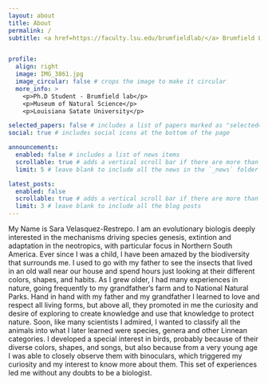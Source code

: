 ```yaml
---
layout: about
title: About
permalink: /
subtitle: <a href=https://faculty.lsu.edu/brumfieldlab/</a> Brumfield Lab 


profile:
  align: right
  image: IMG_3861.jpg
  image_circular: false # crops the image to make it circular
  more_info: >
    <p>Ph.D Student - Brumfield lab</p>
    <p>Museum of Natural Science</p>
    <p>Louisiana Satate University</p>

selected_papers: false # includes a list of papers marked as "selected={true}"
social: true # includes social icons at the bottom of the page

announcements:
  enabled: false # includes a list of news items
  scrollable: true # adds a vertical scroll bar if there are more than 3 news items
  limit: 5 # leave blank to include all the news in the `_news` folder

latest_posts:
  enabled: false
  scrollable: true # adds a vertical scroll bar if there are more than 3 new posts items
  limit: 3 # leave blank to include all the blog posts
---
```

My Name is Sara Velasquez-Restrepo. I am an evolutionary biologis deeply interested in the mechanisms driving species genesis, extintion and adaptation in the neotropics, with particular focus in Northern South America. Ever since I was a child, I have been amazed by the biodiversity that surrounds me. I used to go with my father to see the insects that lived in an old wall near our house and spend hours just looking at their different colors, shapes, and habits. As I grew older, I had many experiences in nature, going frequently to my grandfather’s farm and to National Natural Parks. Hand in hand with my father and my grandfather I learned to love and respect all living forms, but above all, they promoted in me the curiosity and desire of exploring to create knowledge and use that knowledge to protect nature. Soon, like many scientists I admired, I wanted to classify all the animals into what I later learned were species, genera and other Linnean categories. I developed a special interest in birds, probably because of their diverse colors, shapes, and songs, but also because from a very young age I was able to closely observe them with binoculars, which triggered my curiosity and my interest to know more about them. This set of experiences led me without any doubts to be a biologist.


